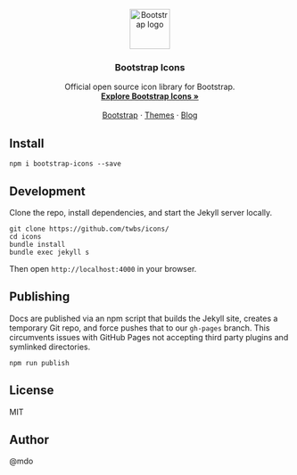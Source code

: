 <p align="center">
  <a href="https://getbootstrap.com/">
    <img src="https://getbootstrap.com/docs/4.3/assets/brand/bootstrap-solid.svg" alt="Bootstrap logo" width="72" height="72">
  </a>
</p>

<h3 align="center">Bootstrap Icons</h3>

<p align="center">
  Official open source icon library for Bootstrap.
  <br>
  <a href="https://icons.getbootstrap.com/"><strong>Explore Bootstrap Icons »</strong></a>
  <br>
  <br>
  <a href="https://getbootstrap.com/docs/4.3/">Bootstrap</a>
  ·
  <a href="https://themes.getbootstrap.com/">Themes</a>
  ·
  <a href="https://blog.getbootstrap.com/">Blog</a>
</p>

## Install

```
npm i bootstrap-icons --save
```

## Development

Clone the repo, install dependencies, and start the Jekyll server locally.

```
git clone https://github.com/twbs/icons/
cd icons
bundle install
bundle exec jekyll s
```

Then open `http://localhost:4000` in your browser.

## Publishing

Docs are published via an npm script that builds the Jekyll site, creates a temporary Git repo, and force pushes that to our `gh-pages` branch. This circumvents issues with GitHub Pages not accepting third party plugins and symlinked directories.

```
npm run publish
```

## License

MIT

## Author

@mdo
